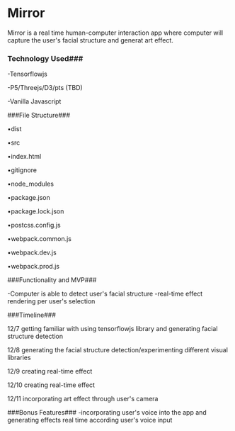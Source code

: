 # Mirror

Mirror is a real time human-computer interaction app where computer will capture the user's facial structure and generat art effect.

### Technology Used###

-Tensorflowjs

-P5/Threejs/D3/pts (TBD)

-Vanilla Javascript

###File Structure###


•dist 

•src

•index.html

•gitignore

•node_modules

•package.json

•package.lock.json

•postcss.config.js

•webpack.common.js

•webpack.dev.js

•webpack.prod.js



###Functionality and MVP###

-Computer is able to detect user's facial structure 
-real-time effect rendering per user's selection 

###Timeline###

12/7 getting familiar with using tensorflowjs library and generating facial structure detection

12/8 generating the facial structure detection/experimenting different visual libraries

12/9 creating real-time effect

12/10 creating real-time effect

12/11 incorporating art effect through user's camera

###Bonus Features###
-incorporating user's voice into the app and generating effects real time according user's voice input
